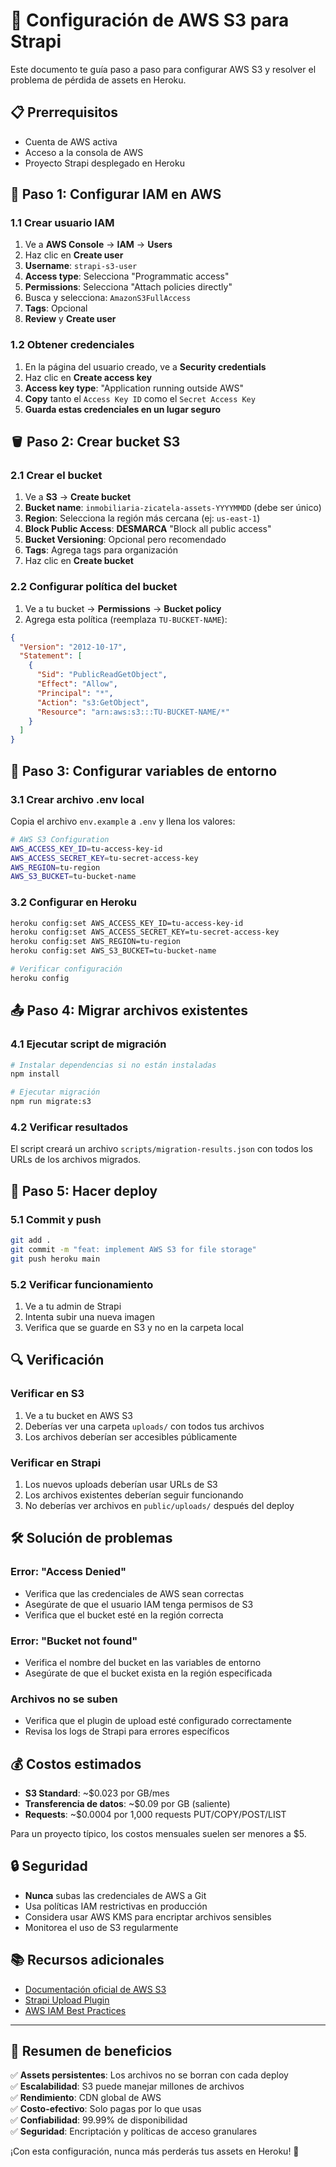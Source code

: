 # 🚀 Configuración de AWS S3 para Strapi

Este documento te guía paso a paso para configurar AWS S3 y resolver el problema de pérdida de assets en Heroku.

## 📋 Prerrequisitos

- Cuenta de AWS activa
- Acceso a la consola de AWS
- Proyecto Strapi desplegado en Heroku

## 🔧 Paso 1: Configurar IAM en AWS

### 1.1 Crear usuario IAM

1. Ve a **AWS Console** → **IAM** → **Users**
2. Haz clic en **Create user**
3. **Username**: `strapi-s3-user`
4. **Access type**: Selecciona "Programmatic access"
5. **Permissions**: Selecciona "Attach policies directly"
6. Busca y selecciona: `AmazonS3FullAccess`
7. **Tags**: Opcional
8. **Review** y **Create user**

### 1.2 Obtener credenciales

1. En la página del usuario creado, ve a **Security credentials**
2. Haz clic en **Create access key**
3. **Access key type**: "Application running outside AWS"
4. **Copy** tanto el `Access Key ID` como el `Secret Access Key`
5. **Guarda estas credenciales en un lugar seguro**

## 🪣 Paso 2: Crear bucket S3

### 2.1 Crear el bucket

1. Ve a **S3** → **Create bucket**
2. **Bucket name**: `inmobiliaria-zicatela-assets-YYYYMMDD` (debe ser único)
3. **Region**: Selecciona la región más cercana (ej: `us-east-1`)
4. **Block Public Access**: **DESMARCA** "Block all public access"
5. **Bucket Versioning**: Opcional pero recomendado
6. **Tags**: Agrega tags para organización
7. Haz clic en **Create bucket**

### 2.2 Configurar política del bucket

1. Ve a tu bucket → **Permissions** → **Bucket policy**
2. Agrega esta política (reemplaza `TU-BUCKET-NAME`):

```json
{
  "Version": "2012-10-17",
  "Statement": [
    {
      "Sid": "PublicReadGetObject",
      "Effect": "Allow",
      "Principal": "*",
      "Action": "s3:GetObject",
      "Resource": "arn:aws:s3:::TU-BUCKET-NAME/*"
    }
  ]
}
```

## 🔑 Paso 3: Configurar variables de entorno

### 3.1 Crear archivo .env local

Copia el archivo `env.example` a `.env` y llena los valores:

```bash
# AWS S3 Configuration
AWS_ACCESS_KEY_ID=tu-access-key-id
AWS_ACCESS_SECRET_KEY=tu-secret-access-key
AWS_REGION=tu-region
AWS_S3_BUCKET=tu-bucket-name
```

### 3.2 Configurar en Heroku

```bash
heroku config:set AWS_ACCESS_KEY_ID=tu-access-key-id
heroku config:set AWS_ACCESS_SECRET_KEY=tu-secret-access-key
heroku config:set AWS_REGION=tu-region
heroku config:set AWS_S3_BUCKET=tu-bucket-name

# Verificar configuración
heroku config
```

## 📤 Paso 4: Migrar archivos existentes

### 4.1 Ejecutar script de migración

```bash
# Instalar dependencias si no están instaladas
npm install

# Ejecutar migración
npm run migrate:s3
```

### 4.2 Verificar resultados

El script creará un archivo `scripts/migration-results.json` con todos los URLs de los archivos migrados.

## 🚀 Paso 5: Hacer deploy

### 5.1 Commit y push

```bash
git add .
git commit -m "feat: implement AWS S3 for file storage"
git push heroku main
```

### 5.2 Verificar funcionamiento

1. Ve a tu admin de Strapi
2. Intenta subir una nueva imagen
3. Verifica que se guarde en S3 y no en la carpeta local

## 🔍 Verificación

### Verificar en S3

1. Ve a tu bucket en AWS S3
2. Deberías ver una carpeta `uploads/` con todos tus archivos
3. Los archivos deberían ser accesibles públicamente

### Verificar en Strapi

1. Los nuevos uploads deberían usar URLs de S3
2. Los archivos existentes deberían seguir funcionando
3. No deberías ver archivos en `public/uploads/` después del deploy

## 🛠️ Solución de problemas

### Error: "Access Denied"

- Verifica que las credenciales de AWS sean correctas
- Asegúrate de que el usuario IAM tenga permisos de S3
- Verifica que el bucket esté en la región correcta

### Error: "Bucket not found"

- Verifica el nombre del bucket en las variables de entorno
- Asegúrate de que el bucket exista en la región especificada

### Archivos no se suben

- Verifica que el plugin de upload esté configurado correctamente
- Revisa los logs de Strapi para errores específicos

## 💰 Costos estimados

- **S3 Standard**: ~$0.023 por GB/mes
- **Transferencia de datos**: ~$0.09 por GB (saliente)
- **Requests**: ~$0.0004 por 1,000 requests PUT/COPY/POST/LIST

Para un proyecto típico, los costos mensuales suelen ser menores a $5.

## 🔒 Seguridad

- **Nunca** subas las credenciales de AWS a Git
- Usa políticas IAM restrictivas en producción
- Considera usar AWS KMS para encriptar archivos sensibles
- Monitorea el uso de S3 regularmente

## 📚 Recursos adicionales

- [Documentación oficial de AWS S3](https://docs.aws.amazon.com/s3/)
- [Strapi Upload Plugin](https://docs.strapi.io/dev-docs/providers)
- [AWS IAM Best Practices](https://docs.aws.amazon.com/IAM/latest/UserGuide/best-practices.html)

---

## 🎯 Resumen de beneficios

✅ **Assets persistentes**: Los archivos no se borran con cada deploy  
✅ **Escalabilidad**: S3 puede manejar millones de archivos  
✅ **Rendimiento**: CDN global de AWS  
✅ **Costo-efectivo**: Solo pagas por lo que usas  
✅ **Confiabilidad**: 99.99% de disponibilidad  
✅ **Seguridad**: Encriptación y políticas de acceso granulares

¡Con esta configuración, nunca más perderás tus assets en Heroku! 🎉
